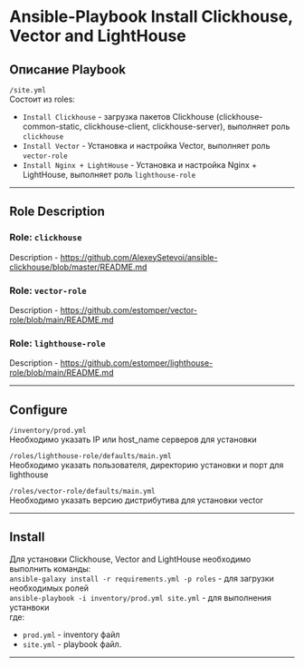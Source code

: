 # Ansible-Playbook Install Clickhouse, Vector and LightHouse

## Описание Playbook

```/site.yml```  
Состоит из roles:  
- ```Install Clickhouse``` - загрузка пакетов Clickhouse (clickhouse-common-static, clickhouse-client, clickhouse-server), выполняет роль ```clickhouse```
- ```Install Vector``` -  Установка и настройка Vector, выполняет роль ```vector-role```
- ```Install Nginx + LightHouse``` -  Установка и настройка Nginx + LightHouse, выполняет роль ```lighthouse-role```
--- 

## Role Description  

### Role: ```clickhouse```
Description - https://github.com/AlexeySetevoi/ansible-clickhouse/blob/master/README.md

### Role: ```vector-role```
Description - https://github.com/estomper/vector-role/blob/main/README.md

### Role: ```lighthouse-role```
Description - https://github.com/estomper/lighthouse-role/blob/main/README.md
  
---
## Configure
```/inventory/prod.yml```  
Необходимо указать IP или host_name серверов для установки

```/roles/lighthouse-role/defaults/main.yml```  
Необходимо указать пользователя, директорию установки и порт для lighthouse

```/roles/vector-role/defaults/main.yml```  
Необходимо указать версию дистрибутива для установки vector

---
## Install
Для установки Clickhouse, Vector and LightHouse необходимо выполнить команды:  
``` ansible-galaxy install -r requirements.yml -p roles ```  - для загрузки необходимых ролей  
``` ansible-playbook -i inventory/prod.yml site.yml ```  - для выполнения устанвоки  
где:  
- ```prod.yml``` - inventory файл
- ```site.yml``` - playbook файл.

---
